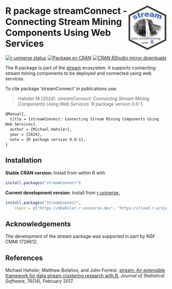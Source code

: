 
# <img src="man/figures/logo.svg" align="right" height="139" /> R package streamConnect - Connecting Stream Mining Components Using Web Services

[![r-universe
status](https://mhahsler.r-universe.dev/badges/streamConnect)](https://mhahsler.r-universe.dev/streamConnect)
[![Package on
CRAN](http://www.r-pkg.org/badges/version/streamConnect)](https://CRAN.R-project.org/package=streamConnect)
[![CRAN RStudio mirror
downloads](http://cranlogs.r-pkg.org/badges/streamConnect)](https://CRAN.R-project.org/package=streamConnect)

The R package is part of the
[stream](https://github.com/mhahsler/stream) ecosystem. It supports
connecting stream mining components to be deployed and connected using
web services.

To cite package ‘streamConnect’ in publications use:

> Hahsler M (2024). *streamConnect: Connecting Stream Mining Components
> Using Web Services*. R package version 0.0-1.

    @Manual{,
      title = {streamConnect: Connecting Stream Mining Components Using Web Services},
      author = {Michael Hahsler},
      year = {2024},
      note = {R package version 0.0-1},
    }

## Installation

**Stable CRAN version:** Install from within R with

``` r
install.packages("streamConnect")
```

**Current development version:** Install from
[r-universe.](https://mhahsler.r-universe.dev/streamConnect)

``` r
install.packages("streamConnect",
    repos = c("https://mhahsler.r-universe.dev". "https://cloud.r-project.org/"))
```

## Acknowledgements

The development of the stream package was supported in part by NSF CMMI
1728612.

## References

Michael Hahsler, Matthew Bolaños, and John Forrest. [stream: An
extensible framework for data stream clustering research with
R.](https://dx.doi.org/10.18637/jss.v076.i14) *Journal of Statistical
Software,* 76(14), February 2017.

